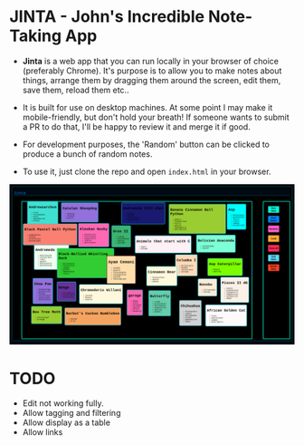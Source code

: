 # JINTA - John's Incredible Note-Taking App

- **Jinta** is a web app that you can run locally in your browser of choice (preferably Chrome).   It's purpose is to allow you to make notes about things, arrange them by dragging them around the screen, edit them, save them, reload them etc..
- It is built for use on desktop machines.   At some point I may make it mobile-friendly, but don't hold your breath!   If someone wants to submit a PR to do that, I'll be happy to review it and merge it if good.
- For development purposes, the 'Random' button can be clicked to produce a bunch of random notes.

- To use it, just clone the repo and open `index.html` in your browser.

![](media/jinta_screenshot.png)

# TODO

- Edit not working fully.
- Allow tagging and filtering
- Allow display as a table
- Allow links

